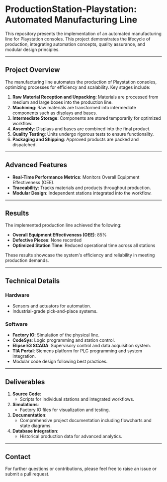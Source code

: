 # ProductionStation-Playstation: Automated Manufacturing Line

This repository presents the implementation of an automated manufacturing line for Playstation consoles. This project demonstrates the lifecycle of production, integrating automation concepts, quality assurance, and modular design principles.

---

## Project Overview

The manufacturing line automates the production of Playstation consoles, optimizing processes for efficiency and scalability. Key stages include:

1. **Raw Material Reception and Unpacking**: Materials are processed from medium and large boxes into the production line.
2. **Machining**: Raw materials are transformed into intermediate components such as displays and bases.
3. **Intermediate Storage**: Components are stored temporarily for optimized workflow.
4. **Assembly**: Displays and bases are combined into the final product.
5. **Quality Testing**: Units undergo rigorous tests to ensure functionality.
6. **Packaging and Shipping**: Approved products are packed and dispatched.

---

## Advanced Features

- **Real-Time Performance Metrics**: Monitors Overall Equipment Effectiveness (OEE).
- **Traceability**: Tracks materials and products throughout production.
- **Modular Design**: Independent stations integrated into the workflow.

---

## Results

The implemented production line achieved the following:

- **Overall Equipment Effectiveness (OEE)**: 85%
- **Defective Pieces**: None recorded
- **Optimized Station Time**: Reduced operational time across all stations

These results showcase the system's efficiency and reliability in meeting production demands.

---

## Technical Details

### Hardware
- Sensors and actuators for automation.
- Industrial-grade pick-and-place systems.

### Software
- **Factory IO**: Simulation of the physical line.
- **CodeSys**: Logic programming and station control.
- **Elipse E3 SCADA**: Supervisory control and data acquisition system.
- **TIA Portal**: Siemens platform for PLC programming and system integration.
- Modular code design following best practices.

---

## Deliverables

1. **Source Code**:
   - Scripts for individual stations and integrated workflows.
2. **Simulations**:
   - Factory IO files for visualization and testing.
3. **Documentation**:
   - Comprehensive project documentation including flowcharts and state diagrams.
4. **Database Integration**:
   - Historical production data for advanced analytics.

---

## Contact

For further questions or contributions, please feel free to raise an issue or submit a pull request.

